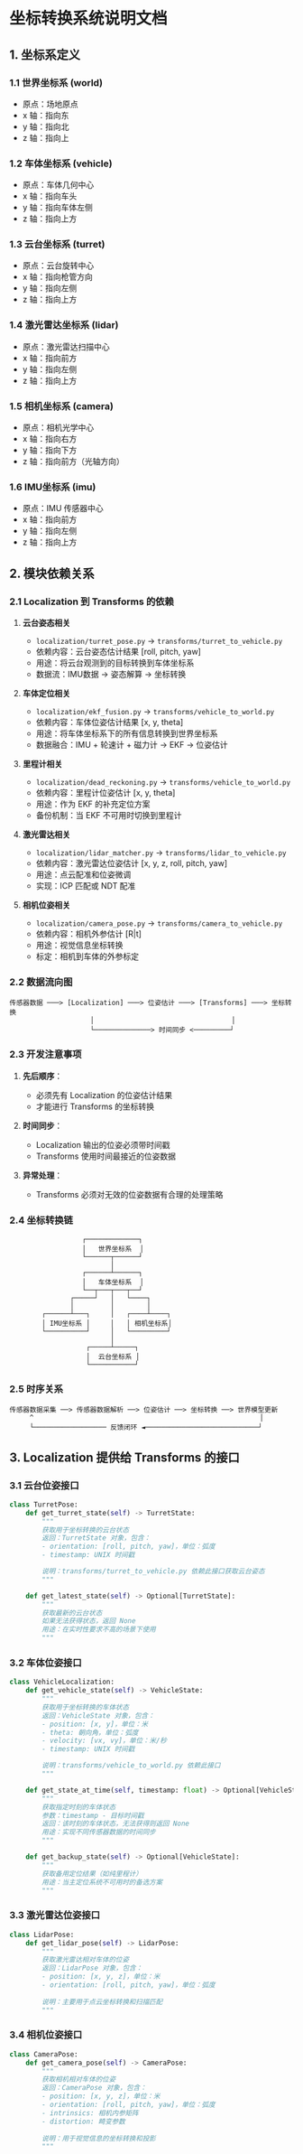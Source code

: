 # 坐标转换系统说明文档

## 1. 坐标系定义

### 1.1 世界坐标系 (world)
- 原点：场地原点
- x 轴：指向东
- y 轴：指向北
- z 轴：指向上

### 1.2 车体坐标系 (vehicle)
- 原点：车体几何中心
- x 轴：指向车头
- y 轴：指向车体左侧
- z 轴：指向上方

### 1.3 云台坐标系 (turret)
- 原点：云台旋转中心
- x 轴：指向枪管方向
- y 轴：指向左侧
- z 轴：指向上方

### 1.4 激光雷达坐标系 (lidar)
- 原点：激光雷达扫描中心
- x 轴：指向前方
- y 轴：指向左侧
- z 轴：指向上方

### 1.5 相机坐标系 (camera)
- 原点：相机光学中心
- x 轴：指向右方
- y 轴：指向下方
- z 轴：指向前方（光轴方向）

### 1.6 IMU坐标系 (imu)
- 原点：IMU 传感器中心
- x 轴：指向前方
- y 轴：指向左侧
- z 轴：指向上方

## 2. 模块依赖关系

### 2.1 Localization 到 Transforms 的依赖

1. **云台姿态相关**
   - `localization/turret_pose.py` → `transforms/turret_to_vehicle.py`
   - 依赖内容：云台姿态估计结果 [roll, pitch, yaw]
   - 用途：将云台观测到的目标转换到车体坐标系
   - 数据流：IMU数据 → 姿态解算 → 坐标转换

2. **车体定位相关**
   - `localization/ekf_fusion.py` → `transforms/vehicle_to_world.py`
   - 依赖内容：车体位姿估计结果 [x, y, theta]
   - 用途：将车体坐标系下的所有信息转换到世界坐标系
   - 数据融合：IMU + 轮速计 + 磁力计 → EKF → 位姿估计

3. **里程计相关**
   - `localization/dead_reckoning.py` → `transforms/vehicle_to_world.py`
   - 依赖内容：里程计位姿估计 [x, y, theta]
   - 用途：作为 EKF 的补充定位方案
   - 备份机制：当 EKF 不可用时切换到里程计

4. **激光雷达相关**
   - `localization/lidar_matcher.py` → `transforms/lidar_to_vehicle.py`
   - 依赖内容：激光雷达位姿估计 [x, y, z, roll, pitch, yaw]
   - 用途：点云配准和位姿微调
   - 实现：ICP 匹配或 NDT 配准

5. **相机位姿相关**
   - `localization/camera_pose.py` → `transforms/camera_to_vehicle.py`
   - 依赖内容：相机外参估计 [R|t]
   - 用途：视觉信息坐标转换
   - 标定：相机到车体的外参标定

### 2.2 数据流向图
```
传感器数据 ───> [Localization] ───> 位姿估计 ───> [Transforms] ───> 坐标转换
                    │                                  │
                    └──────────────> 时间同步 <─────────┘
```

### 2.3 开发注意事项
1. **先后顺序**：
   - 必须先有 Localization 的位姿估计结果
   - 才能进行 Transforms 的坐标转换

2. **时间同步**：
   - Localization 输出的位姿必须带时间戳
   - Transforms 使用时间最接近的位姿数据

3. **异常处理**：
   - Transforms 必须对无效的位姿数据有合理的处理策略

### 2.4 坐标转换链
```
                  ┌─────────────┐
                  │   世界坐标系  │
                  └──────┬──────┘
                         │
                  ┌──────┴──────┐
                  │   车体坐标系  │
                  └──┬───┬───┬──┘
               ┌─────┘   │   └────┐
               │         │        │
        ┌──────┴───┐     │   ┌────┴────┐
        │ IMU坐标系 │     │   │ 相机坐标系│
        └──────────┘     │   └─────────┘
                         │
                   ┌─────┴─────┐
                   │  云台坐标系 │
                   └───────────┘
```

### 2.5 时序关系
```
传感器数据采集 ──> 传感器数据解析 ──> 位姿估计 ──> 坐标转换 ──> 世界模型更新
     ^                                                        │
     └────────────────── 反馈闭环 ◄────────────────────────────┘
```

## 3. Localization 提供给 Transforms 的接口

### 3.1 云台位姿接口
```python
class TurretPose:
    def get_turret_state(self) -> TurretState:
        """
        获取用于坐标转换的云台状态
        返回：TurretState 对象，包含：
        - orientation: [roll, pitch, yaw]，单位：弧度
        - timestamp: UNIX 时间戳

        说明：transforms/turret_to_vehicle.py 依赖此接口获取云台姿态
        """

    def get_latest_state(self) -> Optional[TurretState]:
        """
        获取最新的云台状态
        如果无法获得状态，返回 None
        用途：在实时性要求不高的场景下使用
        """
```

### 3.2 车体位姿接口
```python
class VehicleLocalization:
    def get_vehicle_state(self) -> VehicleState:
        """
        获取用于坐标转换的车体状态
        返回：VehicleState 对象，包含：
        - position: [x, y]，单位：米
        - theta: 朝向角，单位：弧度
        - velocity: [vx, vy]，单位：米/秒
        - timestamp: UNIX 时间戳

        说明：transforms/vehicle_to_world.py 依赖此接口
        """

    def get_state_at_time(self, timestamp: float) -> Optional[VehicleState]:
        """
        获取指定时刻的车体状态
        参数：timestamp - 目标时间戳
        返回：该时刻的车体状态，无法获得则返回 None
        用途：实现不同传感器数据的时间同步
        """

    def get_backup_state(self) -> Optional[VehicleState]:
        """
        获取备用定位结果（如纯里程计）
        用途：当主定位系统不可用时的备选方案
        """
```

### 3.3 激光雷达位姿接口
```python
class LidarPose:
    def get_lidar_pose(self) -> LidarPose:
        """
        获取激光雷达相对车体的位姿
        返回：LidarPose 对象，包含：
        - position: [x, y, z]，单位：米
        - orientation: [roll, pitch, yaw]，单位：弧度
        
        说明：主要用于点云坐标转换和扫描匹配
        """
```

### 3.4 相机位姿接口
```python
class CameraPose:
    def get_camera_pose(self) -> CameraPose:
        """
        获取相机相对车体的位姿
        返回：CameraPose 对象，包含：
        - position: [x, y, z]，单位：米
        - orientation: [roll, pitch, yaw]，单位：弧度
        - intrinsics: 相机内参矩阵
        - distortion: 畸变参数
        
        说明：用于视觉信息的坐标转换和投影
        """
```